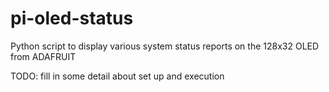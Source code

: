 # pi-oled-status
Python script to display various system status reports on the 128x32 OLED from ADAFRUIT

TODO: fill in some detail about set up and execution
